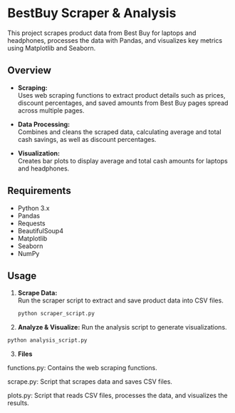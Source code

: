 # BestBuy Scraper & Analysis

This project scrapes product data from Best Buy for laptops and headphones, processes the data with Pandas, and visualizes key metrics using Matplotlib and Seaborn.

## Overview

- **Scraping:**  
  Uses web scraping functions to extract product details such as prices, discount percentages, and saved amounts from Best Buy pages spread across multiple pages.

- **Data Processing:**  
  Combines and cleans the scraped data, calculating average and total cash savings, as well as discount percentages.

- **Visualization:**  
  Creates bar plots to display average and total cash amounts for laptops and headphones.

## Requirements

- Python 3.x
- Pandas
- Requests
- BeautifulSoup4
- Matplotlib
- Seaborn
- NumPy

## Usage

1. **Scrape Data:**  
   Run the scraper script to extract and save product data into CSV files.

   ```bash
   python scraper_script.py
2. **Analyze & Visualize:**
Run the analysis script to generate visualizations.

```bash
python analysis_script.py
```
3. **Files**

functions.py: Contains the web scraping functions.

scrape.py: Script that scrapes data and saves CSV files.

plots.py: Script that reads CSV files, processes the data, and visualizes the results.
